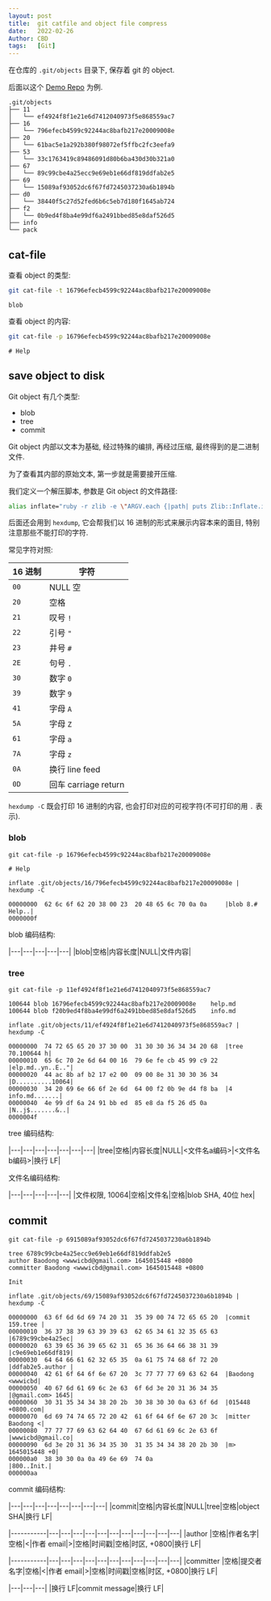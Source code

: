 ```yaml
---
layout: post
title:  git catfile and object file compress
date:   2022-02-26
Author: CBD
tags:   [Git]
---
```


在仓库的 `.git/objects` 目录下, 保存着 git 的 object.

后面以这个 [Demo Repo](https://jihulab.com/show/git_objects_demo) 为例.

```text
.git/objects
├── 11
│   └── ef4924f8f1e21e6d7412040973f5e868559ac7
├── 16
│   └── 796efecb4599c92244ac8bafb217e20009008e
├── 20
│   └── 61bac5e1a292b380f98072ef5ffbc2fc3eefa9
├── 53
│   └── 33c1763419c89486091d80b6ba430d30b321a0
├── 67
│   └── 89c99cbe4a25ecc9e69eb1e66df819ddfab2e5
├── 69
│   └── 15089af93052dc6f67fd7245037230a6b1894b
├── d0
│   └── 38440f5c27d52fed6b6c5eb7d180f1645ab724
├── f2
│   └── 0b9ed4f8ba4e99df6a2491bbed85e8daf526d5
├── info
└── pack
```

## cat-file

查看 object 的类型:

```sh
git cat-file -t 16796efecb4599c92244ac8bafb217e20009008e
```

```text
blob
```

查看 object 的内容:

```sh
git cat-file -p 16796efecb4599c92244ac8bafb217e20009008e
```

```text
# Help

```

## save object to disk

Git object 有几个类型:

- blob
- tree
- commit

Git object 内部以文本为基础, 经过特殊的编排, 再经过压缩, 最终得到的是二进制文件.

为了查看其内部的原始文本, 第一步就是需要接开压缩.

我们定义一个解压脚本, 参数是 Git object 的文件路径:

```sh
alias inflate="ruby -r zlib -e \"ARGV.each {|path| puts Zlib::Inflate.inflate File.read(path) }\""
```

后面还会用到 `hexdump`, 它会帮我们以 16 进制的形式来展示内容本来的面目, 特别注意那些不能打印的字符.

常见字符对照:

|16 进制|字符|
|---|---|
|`00`|NULL 空|
|`20`|空格|
|`21`|叹号 `!`|
|`22`|引号 `"`|
|`23`|井号 `#`|
|`2E`|句号 `.`|
|`30`|数字 `0`|
|`39`|数字 `9`|
|`41`|字母 `A`|
|`5A`|字母 `Z`|
|`61`|字母 `a`|
|`7A`|字母 `z`|
|`0A`|换行 line feed|
|`0D`|回车 carriage return|

`hexdump -C` 既会打印 16 进制的内容, 也会打印对应的可视字符(不可打印的用 `.` 表示).

### blob

`git cat-file -p 16796efecb4599c92244ac8bafb217e20009008e`

```text
# Help

```

`inflate .git/objects/16/796efecb4599c92244ac8bafb217e20009008e | hexdump -C`

```text
00000000  62 6c 6f 62 20 38 00 23  20 48 65 6c 70 0a 0a     |blob 8.# Help..|
0000000f
```

blob 编码结构:

|---|---|---|---|---|
|blob|空格|内容长度|NULL|文件内容|

### tree

`git cat-file -p 11ef4924f8f1e21e6d7412040973f5e868559ac7`

```text
100644 blob 16796efecb4599c92244ac8bafb217e20009008e	help.md
100644 blob f20b9ed4f8ba4e99df6a2491bbed85e8daf526d5	info.md
```

`inflate .git/objects/11/ef4924f8f1e21e6d7412040973f5e868559ac7 | hexdump -C`

```text
00000000  74 72 65 65 20 37 30 00  31 30 30 36 34 34 20 68  |tree 70.100644 h|
00000010  65 6c 70 2e 6d 64 00 16  79 6e fe cb 45 99 c9 22  |elp.md..yn..E.."|
00000020  44 ac 8b af b2 17 e2 00  09 00 8e 31 30 30 36 34  |D..........10064|
00000030  34 20 69 6e 66 6f 2e 6d  64 00 f2 0b 9e d4 f8 ba  |4 info.md.......|
00000040  4e 99 df 6a 24 91 bb ed  85 e8 da f5 26 d5 0a     |N..j$.......&..|
0000004f
```

tree 编码结构:

|---|---|---|---|---|---|---|
|tree|空格|内容长度|NULL|<文件名a编码>|<文件名b编码>|换行 LF|

文件名编码结构:

|---|---|---|---|---|
|文件权限, 10064|空格|文件名|空格|blob SHA, 40位 hex|

## commit

`git cat-file -p 6915089af93052dc6f67fd7245037230a6b1894b`

```text
tree 6789c99cbe4a25ecc9e69eb1e66df819ddfab2e5
author Baodong <wwwicbd@gmail.com> 1645015448 +0800
committer Baodong <wwwicbd@gmail.com> 1645015448 +0800

Init
```

`inflate .git/objects/69/15089af93052dc6f67fd7245037230a6b1894b | hexdump -C`

```text
00000000  63 6f 6d 6d 69 74 20 31  35 39 00 74 72 65 65 20  |commit 159.tree |
00000010  36 37 38 39 63 39 39 63  62 65 34 61 32 35 65 63  |6789c99cbe4a25ec|
00000020  63 39 65 36 39 65 62 31  65 36 36 64 66 38 31 39  |c9e69eb1e66df819|
00000030  64 64 66 61 62 32 65 35  0a 61 75 74 68 6f 72 20  |ddfab2e5.author |
00000040  42 61 6f 64 6f 6e 67 20  3c 77 77 77 69 63 62 64  |Baodong <wwwicbd|
00000050  40 67 6d 61 69 6c 2e 63  6f 6d 3e 20 31 36 34 35  |@gmail.com> 1645|
00000060  30 31 35 34 34 38 20 2b  30 38 30 30 0a 63 6f 6d  |015448 +0800.com|
00000070  6d 69 74 74 65 72 20 42  61 6f 64 6f 6e 67 20 3c  |mitter Baodong <|
00000080  77 77 77 69 63 62 64 40  67 6d 61 69 6c 2e 63 6f  |wwwicbd@gmail.co|
00000090  6d 3e 20 31 36 34 35 30  31 35 34 34 38 20 2b 30  |m> 1645015448 +0|
000000a0  38 30 30 0a 0a 49 6e 69  74 0a                    |800..Init.|
000000aa
```

commit 编码结构:

|---|---|---|---|---|---|---|---|
|commit|空格|内容长度|NULL|tree|空格|object SHA|换行 LF|

|-----------|---|---|---|---|---|---|---|---|---|---|---|
|author     |空格|作者名字|空格|<|作者 email|>|空格|时间戳|空格|时区, +0800|换行 LF|

|-----------|---|---|---|---|---|---|---|---|---|---|---|
|committer  |空格|提交者名字|空格|<|作者 email|>|空格|时间戳|空格|时区, +0800|换行 LF|

|---|---|---|
|换行 LF|commit message|换行 LF|
